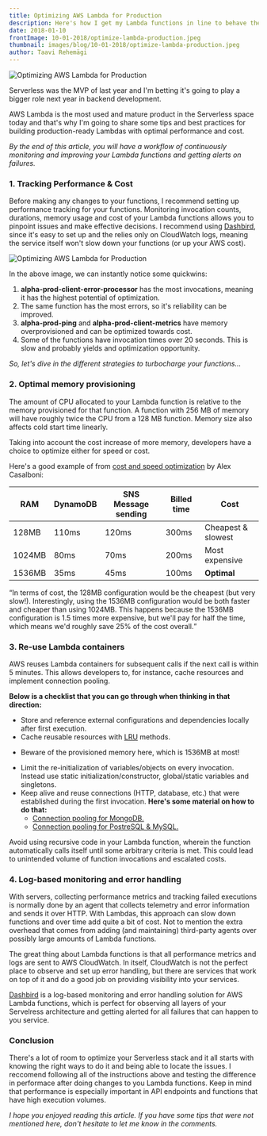 ```yaml
---
title: Optimizing AWS Lambda for Production
description: Here's how I get my Lambda functions in line to behave their best in production environments.
date: 2018-01-10
frontImage: 10-01-2018/optimize-lambda-production.jpeg
thumbnail: images/blog/10-01-2018/optimize-lambda-production.jpeg
author: Taavi Rehemägi
---
```


![Optimizing AWS Lambda for Production](/images/blog/10-01-2018/optimize-lambda-production.jpeg)

Serverless was the MVP of last year and I'm betting it's going to play a bigger role next year in backend development.

AWS Lambda is the most used and mature product in the Serverless space today and that's why I'm going to share some tips and best practices for building production-ready Lambdas with optimal performance and cost.

_By the end of this article, you will have a workflow of continuously monitoring and improving your Lambda functions and getting alerts on failures._

### 1. Tracking Performance & Cost

Before making any changes to your functions, I recommend setting up performance tracking for your functions. Monitoring invocation counts, durations, memory usage and cost of your Lambda functions allows you to pinpoint issues and make effective decisions. I recommend using <a href='https://dashbird.io' target='_blank'>Dashbird</a>, since it's easy to set up and the relies only on CloudWatch logs, meaning the service itself won't slow down your functions (or up your AWS cost).

![Optimizing AWS Lambda for Production](/images/blog/10-01-2018/project-overview.png)

In the above image, we can instantly notice some quickwins:

  1. **alpha-prod-client-error-processor** has the most invocations, meaning it has the highest potential of optimization.
  2. The same function has the most errors, so it's reliability can be improved.
  3. **alpha-prod-ping** and **alpha-prod-client-metrics** have memory overprovisioned and can be optimized towards cost.
  4. Some of the functions have invocation times over 20 seconds. This is slow and probably yields and optimization opportunity.

_So, let's dive in the different strategies to turbocharge your functions..._

### 2. Optimal memory provisioning
The amount of CPU allocated to your Lambda function is relative to the memory provisioned for that function. A function with 256 MB of memory will have roughly twice the CPU from a 128 MB function. Memory size also affects cold start time linearly.

Taking into account the cost increase of more memory, developers have a choice to optimize either for speed or cost.

Here's a good example of from <a href='https://serverless.com/blog/aws-lambda-power-tuning/' target='_blank'>cost and speed optimization</a> by Alex Casalboni:

<table class='table-bordered w-100 text-center mb-4'>
  <thead>
    <tr>
      <th>RAM</th>
      <th>DynamoDB</th>
      <th>SNS Message sending</th>
      <th>Billed time</th>
      <th>Cost</th>
    </tr>
  </thead>
  <tbody>
    <tr>
      <td>128MB</td>
      <td>110ms</td>
      <td>120ms</td>
      <td>300ms</td>
      <td class='bg-warning'>Cheapest & slowest</td>
    </tr>
    <tr>
      <td>1024MB</td>
      <td>80ms</td>
      <td>70ms</td>
      <td>200ms</td>
      <td class='bg-danger'>Most expensive</td>
    </tr>
    <tr>
      <td>1536MB</td>
      <td>35ms</td>
      <td>45ms</td>
      <td>100ms</td>
      <td class='bg-success'><b>Optimal</b></td>
    </tr>
  </tbody>
</table>

<q>In terms of cost, the 128MB configuration would be the cheapest (but very slow!). Interestingly, using the 1536MB configuration would be both faster and cheaper than using 1024MB. This happens because the 1536MB configuration is 1.5 times more expensive, but we'll pay for half the time, which means we'd roughly save 25% of the cost overall.</q>

### 3. Re-use Lambda containers
AWS reuses Lambda containers for subsequent calls if the next call is within 5 minutes. This allows developers to, for instance, cache resources and implement connection pooling.

**Below is a checklist that you can go through when thinking in that direction:**

 * Store and reference external configurations and dependencies locally after first execution.
 * Cache reusable resources with <a href='https://en.wikipedia.org/wiki/Cache_replacement_policies' target='_blank'>LRU</a> methods.
  - Beware of the provisioned memory here, which is 1536MB at most!
 * Limit the re-initialization of variables/objects on every invocation. Instead use static initialization/constructor, global/static variables and singletons.
 * Keep alive and reuse connections (HTTP, database, etc.) that were established during the first invocation. **Here's some material on how to do that:**
    - <a href='https://www.mongodb.com/blog/post/optimizing-aws-lambda-performance-with-mongodb-atlas-and-nodejs' target='_blank'>Connection pooling for MongoDB.</a>
    - <a href='http://blog.rowanudell.com/database-connections-in-lambda/' target='_blank'>Connection pooling for PostreSQL & MySQL.</a>

Avoid using recursive code in your Lambda function, wherein the function automatically calls itself until some arbitrary criteria is met. This could lead to unintended volume of function invocations and escalated costs.

### 4. Log-based monitoring and error handling

With servers, collecting performance metrics and tracking failed executions is normally done by an agent that collects telemetry and error information and sends it over HTTP. With Lambdas, this approach can slow down functions and over time add quite a bit of cost. Not to mention the extra overhead that comes from adding (and maintaining) third-party agents over possibly large amounts of Lambda functions.

The great thing about Lambda functions is that all performance metrics and logs are sent to AWS CloudWatch. In itself, CloudWatch is not the perfect place to observe and set up error handling, but there are services that work on top of it and do a good job on providing visibility into your services.

<a href='https://dashbird.io' target='_blank'>Dashbird</a> is a log-based monitoring and error handling solution for AWS Lambda functions, which is perfect for observing all layers of your Servelress architecture and getting alerted for all failures that can happen to you service.


### Conclusion
There's a lot of room to optimize your Serverless stack and it all starts with knowing the right ways to do it and being able to locate the issues. I reccomend following all of the instructions above and testing the difference in performace after doing changes to you Lambda functions. Keep in mind that performance is especially important in API endpoints and functions that have high execution volumes.


_I hope you enjoyed reading this article. If you have some tips that were not mentioned here, don't hesitate to let me know in the comments._
